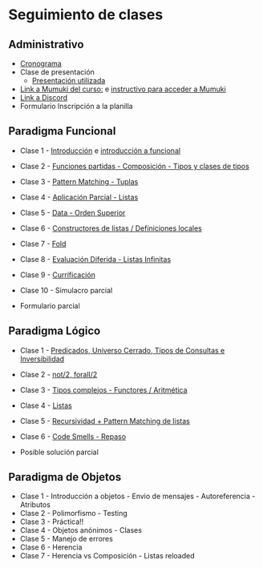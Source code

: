 # Seguimiento de clases

## Administrativo

* [Cronograma](https://docs.google.com/spreadsheets/d/1KRJq0EiuG1aEepJb_QJnmqoH33QtFuefZSrw-qxv1Dg/edit#gid=1333189774)
* Clase de presentación
  * [Presentación utilizada](https://docs.google.com/presentation/d/1DvsCoMK6CM5yU8k3V5NSo-jqHh9K2Q7_Flah5l1EQUw/edit?usp=sharing)
* [Link a Mumuki del curso:](https://mumuki.io/pdep-utn/) e [instructivo para acceder a Mumuki](https://docs.google.com/document/d/1ZlTCiTum1wOeKtEIrHXYD8blItfgh2ThAuyteUUjrw4/edit) 
* [Link a Discord](https://discord.gg/aq52W39KKT)
* Formulario Inscripción a la planilla

## Paradigma Funcional

* Clase 1 - [Introducción](https://github.com/pdep-st/seguimiento/blob/main/seguimiento/2021/intro.md) e [introducción a funcional](https://github.com/pdep-st/seguimiento/blob/main/seguimiento/2021/funcional/clase-1.md)
* Clase 2 - [Funciones partidas - Composición - Tipos y clases de tipos](https://github.com/pdep-st/seguimiento/blob/main/seguimiento/2021/funcional/clase-2.md)
* Clase 3 - [Pattern Matching - Tuplas](https://github.com/pdep-st/seguimiento/blob/main/seguimiento/2021/funcional/clase-3.md)
* Clase 4 - [Aplicación Parcial - Listas](https://github.com/pdep-st/seguimiento/blob/main/seguimiento/2021/funcional/clase-4.md)
* Clase 5 - [Data - Orden Superior](https://github.com/pdep-st/seguimiento/blob/main/seguimiento/2021/funcional/clase-5.md)
* Clase 6 - [Constructores de listas / Definiciones locales](https://github.com/pdep-st/seguimiento/blob/main/seguimiento/2021/funcional/clase-6.md)
* Clase 7 - [Fold](https://github.com/pdep-st/seguimiento/blob/main/seguimiento/2021/funcional/clase-7.md)
* Clase 8 - [Evaluación Diferida - Listas Infinitas](https://github.com/pdep-st/seguimiento/blob/main/seguimiento/2021/funcional/clase-8.md)
* Clase 9 - [Currificación](https://github.com/pdep-st/seguimiento/blob/main/seguimiento/2021/funcional/clase-9.md)
* Clase 10 - Simulacro parcial

* Formulario parcial

## Paradigma Lógico

* Clase 1 - [Predicados, Universo Cerrado, Tipos de Consultas e Inversibilidad](https://github.com/pdep-st/seguimiento/blob/main/seguimiento/2021/logico/clase-1.md)
* Clase 2 - [not/2, forall/2](https://github.com/pdep-st/seguimiento/blob/main/seguimiento/2021/logico/clase-2.md)
* Clase 3 - [Tipos complejos - Functores / Aritmética](https://github.com/pdep-st/seguimiento/blob/main/seguimiento/2021/logico/clase-3.md)
* Clase 4 - [Listas](https://github.com/pdep-st/seguimiento/blob/main/seguimiento/2021/logico/clase-4.md)
* Clase 5 - [Recursividad + Pattern Matching de listas](https://github.com/pdep-st/seguimiento/blob/main/seguimiento/2021/logico/clase-5.md)
* Clase 6 - [Code Smells - Repaso](https://github.com/pdep-st/seguimiento/blob/main/seguimiento/2021/logico/clase-6.md)

* Posible solución parcial

## Paradigma de Objetos

* Clase 1 - Introducción a objetos - Envio de mensajes - Autoreferencia - Atributos
* Clase 2 - Polimorfismo - Testing
* Clase 3 - Práctica!!
* Clase 4 - Objetos anónimos - Clases
* Clase 5 - Manejo de errores
* Clase 6 - Herencia
* Clase 7 - Herencia vs Composición - Listas reloaded
